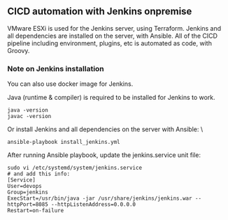 ## CICD automation with Jenkins onpremise
VMware ESXi is used for the Jenkins server, using Terraform.
Jenkins and all dependencies are installed on the server, with Ansible.
All of the CICD pipeline including environment, plugins, etc is automated as code, with Groovy.

### Note on Jenkins installation
You can also use docker image for Jenkins.

Java (runtime & compiler) is required to be installed for Jenkins to work.
```
java -version
javac -version
```
Or install Jenkins and all dependencies on the server with Ansible: \
```
ansible-playbook install_jenkins.yml
```
After running Ansible playbook, update the jenkins.service unit file:
```
sudo vi /etc/systemd/system/jenkins.service
# and add this info:
[Service]
User=devops
Group=jenkins
ExecStart=/usr/bin/java -jar /usr/share/jenkins/jenkins.war --httpPort=8085 --httpListenAddress=0.0.0.0
Restart=on-failure
```
